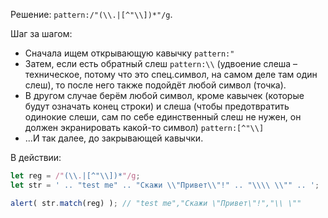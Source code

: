 Решение: `pattern:/"(\\.|[^"\\])*"/g`.

Шаг за шагом:

- Сначала ищем открывающую кавычку `pattern:"`
- Затем, если есть обратный слеш `pattern:\\` (удвоение слеша – техническое, потому что это спец.символ, на самом деле там один слеш), то после него также подойдёт любой символ (точка).
- В другом случае берём любой символ, кроме кавычек (которые будут означать конец строки) и слеша (чтобы предотвратить одинокие слеши, сам по себе единственный слеш не нужен, он должен экранировать какой-то символ) `pattern:[^"\\]`
- ...И так далее, до закрывающей кавычки.

В действии:

```js run
let reg = /"(\\.|[^"\\])*"/g;
let str = ' .. "test me" .. "Скажи \\"Привет\\"!" .. "\\\\ \\"" .. ';

alert( str.match(reg) ); // "test me","Скажи \"Привет\"!","\\ \""
```
